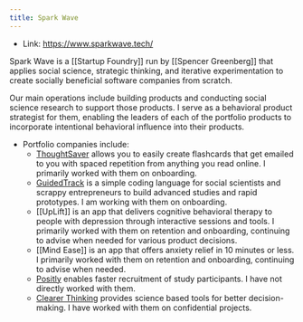 ```yaml
---
title: Spark Wave
---
```

- Link: https://www.sparkwave.tech/

Spark Wave is a [[Startup Foundry]] run by [[Spencer Greenberg]] that applies social science, strategic thinking, and iterative experimentation to create socially beneficial software companies from scratch.

Our main operations include building products and conducting social science research to support those products. I serve as a behavioral product strategist for them, enabling the leaders of each of the portfolio products to incorporate intentional behavioral influence into their products.

- Portfolio companies include:
    - [ThoughtSaver](https://www.thoughtsaver.com/) allows you to easily create flashcards that get emailed to you with spaced repetition from anything you read online. I primarily worked with them on onboarding.
    - [GuidedTrack](https://www.guidedtrack.com/) is a simple coding language for social scientists and scrappy entrepreneurs to build advanced studies and rapid prototypes. I am working with them on onboarding.
    - [[UpLift]] is an app that delivers cognitive behavioral therapy to people with depression through interactive sessions and tools. I primarily worked with them on retention and onboarding, continuing to advise when needed for various product decisions.
    - [[Mind Ease]] is an app that offers anxiety relief in 10 minutes or less. I primarily worked with them on retention and onboarding, continuing to advise when needed.
    - [Positly](https://www.positly.com/) enables faster recruitment of study participants. I have not directly worked with them.
    - [Clearer Thinking](https://www.clearerthinking.org/) provides science based tools for better decision-making. I have worked with them on confidential projects.